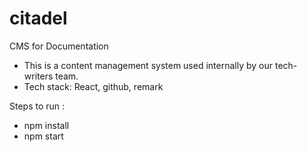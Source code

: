 # citadel
CMS for Documentation

- This is a content management system used internally by our tech-writers team.
- Tech stack: React, github, remark

Steps to run :
- npm install
- npm start




